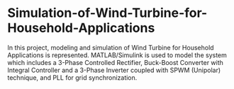 # Simulation-of-Wind-Turbine-for-Household-Applications
In this project, modeling and simulation of Wind Turbine for Household Applications is represented. MATLAB/Simulink is used to model the system which includes a 3-Phase Controlled Rectifier, Buck-Boost Converter with Integral Controller and a 3-Phase Inverter coupled with SPWM (Unipolar) technique, and PLL for grid synchronization.
